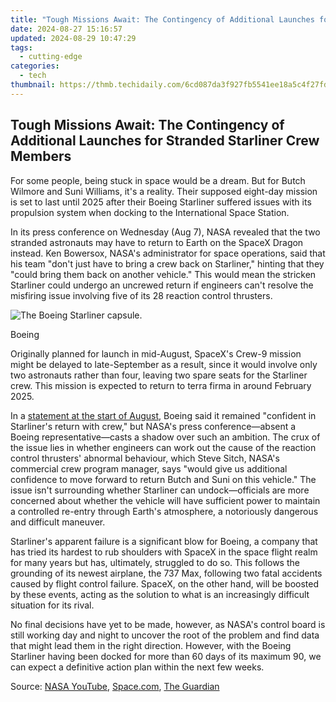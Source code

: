 ```yaml
---
title: "Tough Missions Await: The Contingency of Additional Launches for Stranded Starliner Crew Members"
date: 2024-08-27 15:16:57
updated: 2024-08-29 10:47:29
tags:
  - cutting-edge
categories:
  - tech
thumbnail: https://thmb.techidaily.com/6cd087da3f927fb5541ee18a5c4f27fd477ab52940ff719d4e3de086cc546e4e.jpg
---
```


## Tough Missions Await: The Contingency of Additional Launches for Stranded Starliner Crew Members

For some people, being stuck in space would be a dream. But for Butch Wilmore and Suni Williams, it's a reality. Their supposed eight-day mission is set to last until 2025 after their Boeing Starliner suffered issues with its propulsion system when docking to the International Space Station.

 In its press conference on Wednesday (Aug 7), NASA revealed that the two stranded astronauts may have to return to Earth on the SpaceX Dragon instead. Ken Bowersox, NASA's administrator for space operations, said that his team "don't just have to bring a crew back on Starliner," hinting that they "could bring them back on another vehicle." This would mean the stricken Starliner could undergo an uncrewed return if engineers can't resolve the misfiring issue involving five of its 28 reaction control thrusters.

![The Boeing Starliner capsule.](https://static1.howtogeekimages.com/wordpress/wp-content/uploads/2024/08/the-boeing-starliner-capsule.jpeg) 

Boeing

 Originally planned for launch in mid-August, SpaceX's Crew-9 mission might be delayed to late-September as a result, since it would involve only two astronauts rather than four, leaving two spare seats for the Starliner crew. This mission is expected to return to terra firma in around February 2025.

 In a [statement at the start of August](https://starlinerupdates.com/boeings-confidence-remains-high-in-starliners-return-with-crew/), Boeing said it remained "confident in Starliner's return with crew," but NASA's press conference—absent a Boeing representative—casts a shadow over such an ambition. The crux of the issue lies in whether engineers can work out the cause of the reaction control thrusters' abnormal behaviour, which Steve Sitch, NASA's commercial crew program manager, says "would give us additional confidence to move forward to return Butch and Suni on this vehicle." The issue isn't surrounding whether Starliner can undock—officials are more concerned about whether the vehicle will have sufficient power to maintain a controlled re-entry through Earth's atmosphere, a notoriously dangerous and difficult maneuver.

 Starliner's apparent failure is a significant blow for Boeing, a company that has tried its hardest to rub shoulders with SpaceX in the space flight realm for many years but has, ultimately, struggled to do so. This follows the grounding of its newest airplane, the 737 Max, following two fatal accidents caused by flight control failure. SpaceX, on the other hand, will be boosted by these events, acting as the solution to what is an increasingly difficult situation for its rival.

 No final decisions have yet to be made, however, as NASA's control board is still working day and night to uncover the root of the problem and find data that might lead them in the right direction. However, with the Boeing Starliner having been docked for more than 60 days of its maximum 90, we can expect a definitive action plan within the next few weeks.

 Source: [NASA YouTube](https://youtu.be/DYPL6bx87yM), [Space.com](https://www.space.com/boeing-starliner-iss-astronaut-schedule-flux), [The Guardian](https://www.theguardian.com/science/article/2024/aug/07/spacex-delay-international-space-station-boeing-nasa)

<ins class="adsbygoogle"
     style="display:block"
     data-ad-format="autorelaxed"
     data-ad-client="ca-pub-7571918770474297"
     data-ad-slot="1223367746"></ins>



<ins class="adsbygoogle"
     style="display:block"
     data-ad-client="ca-pub-7571918770474297"
     data-ad-slot="8358498916"
     data-ad-format="auto"
     data-full-width-responsive="true"></ins>
